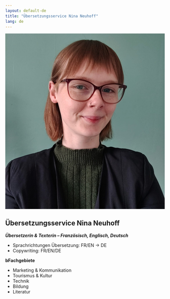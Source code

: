 ```yaml
---
layout: default-de
title: "Übersetzungsservice Nina Neuhoff"
lang: de
---
```


<div class="hero">
  <img src="../assets/profil.jpg" alt="Profilbild Nina Neuhoff">
  <div class="hero-text">
    <h2>Übersetzungsservice Nina Neuhoff</h2>
    <p><em><b>Übersetzerin & Texterin – Französisch, Englisch, Deutsch</b></em></p>
    <ul>
      <li>Sprachrichtungen Übersetzung: FR/EN → DE</li>
      <li>Copywriting: FR/EN/DE</li>
    </ul>
    <p><b>bFachgebiete</b></p>
    <ul>
      <li>Marketing & Kommunikation</li>
      <li>Tourismus & Kultur</li>
      <li>Technik</li>
      <li>Bildung</li>
      <li>Literatur</li>
    </ul>
  </div>
</div>

